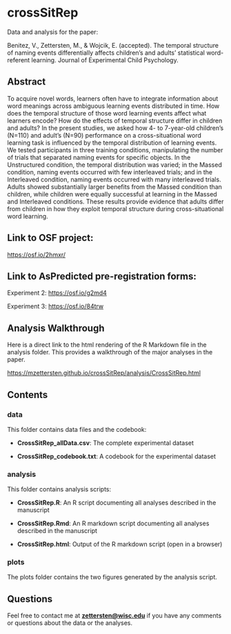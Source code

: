 # crossSitRep

Data and analysis for the paper:

Benitez, V., Zettersten, M., & Wojcik, E. (accepted). The temporal structure of naming events differentially affects children’s and adults’ statistical word-referent learning. Journal of Experimental Child Psychology.

## Abstract

To acquire novel words, learners often have to integrate information about word meanings across ambiguous learning events distributed in time. How does the temporal structure of those word learning events affect what learners encode? How do the effects of temporal structure differ in children and adults? In the present studies, we asked how 4- to 7-year-old children’s (N=110) and adult’s (N=90) performance on a cross-situational word learning task is influenced by the temporal distribution of learning events. We tested participants in three training conditions, manipulating the number of trials that separated naming events for specific objects. In the Unstructured condition, the temporal distribution was varied; in the Massed condition, naming events occurred with few interleaved trials; and in the Interleaved condition, naming events occurred with many interleaved trials. Adults showed substantially larger benefits from the Massed condition than children, while children were equally successful at learning in the Massed and Interleaved conditions. These results provide evidence that adults differ from children in how they exploit temporal structure during cross-situational word learning.

## Link to OSF project:

https://osf.io/2hmxr/

## Link to AsPredicted pre-registration forms:

Experiment 2: https://osf.io/g2md4

Experiment 3: https://osf.io/84trw

## Analysis Walkthrough

Here is a direct link to the html rendering of the R Markdown file in the analysis folder. This provides a walkthrough of the major analyses in the paper.

https://mzettersten.github.io/crossSitRep/analysis/CrossSitRep.html

## Contents

### data

This folder contains data files and the codebook:

- **CrossSitRep_allData.csv**: The complete experimental dataset

- **CrossSitRep_codebook.txt**: A codebook for the experimental dataset

### analysis

This folder contains analysis scripts:

- **CrossSitRep.R**: An R script documenting all analyses described in the manuscript

- **CrossSitRep.Rmd**: An R markdown script documenting all analyses described in the manuscript

- **CrossSitRep.html**: Output of the R markdown script (open in a browser)

### plots

The plots folder contains the two figures generated by the analysis script.

## Questions

Feel free to contact me at **zettersten@wisc.edu** if you have any comments or questions about the data or the analyses.

